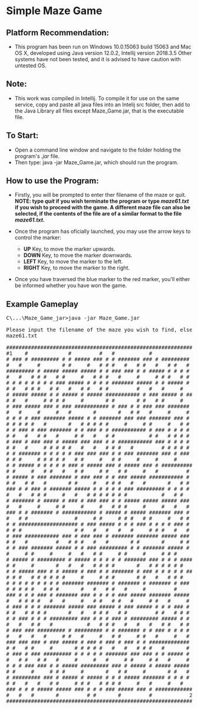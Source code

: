 # Simple Maze Game

## Platform Recommendation:
* This program has been run on Windows 10.0.15063 build 15063 and Mac OS X, developed using Java version 12.0.2, Intellij version 2018.3.5
Other systems have not been tested, and it is advised to have caution with untested OS.

## Note:
* This work was compiled in Intellij. To compile it for use on the same service, copy and paste all java files into an Intelij src folder, then add to the Java Library all files except Maze_Game.jar, that is the executable file.

## To Start:
* Open a command line window and navigate to the folder holding the program's *.jar* file.
* Then type: java -jar Maze_Game.jar, which should run the program.

## How to use the Program:
* Firstly, you will be prompted to enter ther filename of the maze or quit.  
**NOTE: type *quit* if you wish terminate the program or type *maze61.txt* if you wish to proceed with the game. A different maze file can also be selected, if the contents of the file are of a similar format to the file *maze61.txt*.**

* Once the program has oficially launched, you may use the arrow keys to control the marker:
  * **UP** Key, to move the marker upwards.
  * **DOWN** Key, to move the marker downwards.
  * **LEFT** Key, to move the marker to the left.
  * **RIGHT** Key, to move the marker to the right.

* Once you have traversed the blue marker to the red marker, you'll either be informed whether you have won the game.

## Example Gameplay
<pre>
C\...\Maze_Game_jar>java -jar Maze_Game.jar

Please input the filename of the maze you wish to find, else input quit (to exit)
maze61.txt

#############################################################
#1    #             #         #   #           #             #
# ### # ######### # # ##### ### # # ####### ### # ######### #
#   #     #       # #     #   # # #   #   # #   #   # #   # #
######### # ##### ##### ##### # # ### ### # # ##### # # # # #
#   #   # # #   # #     #   # # #   #     #     # # #   # # #
# # # # # # # # ### ##### # # # # ####### ##### # # ##### # #
# #   # # #   # #   #   # #   # #         #   #   #     #   #
# ##### ##### # # ##### # ##### ########### # ### ##### # ###
# #   #     # # # #     #       # #       # #   # #     #   #
# ### ##### ### # ### ########### # ### # # ### ### ####### #
#   #     #     #   #       #       #   # #   #     #     # #
# # # # ### ####### ##### # # ####### ### ### ####### ### # #
# # # # #   #       #   # # # # #     #     # #     #   # # #
# # ### # ### ####### # # ### # # ########### # ### # # # # #
# #   #   # #   #     # #   #   # #           # #   # # # # #
# ### # ### ### # ##### ### ### # # ########### ### # # # # #
# #   #     # # # # #   #   #   # # #   #         # # # # # #
# # ####### # # # # # ### ### ### # # ### ####### ### # ### #
# # #     # # # # #   # #     #   # #     #     #     #     #
# # ##### # # # # # ### # ##### ### # ##### ### # ###########
# #     #   # #   #   # #     # #   # #     #   #         # #
# ##### # ### ####### # ### ### # # ### ##### ########### # #
# #   # #   #       # #     #   # # #   #   #       #   # # #
### # # ### # ####### ##### # # # # # ### ######### # # # # #
#   #   # # #     #   #   # # # # # # #           #   # #   #
# ####### # ##### # ### # ### ### # # ##### ##### ##### ### #
#   #     #     # #     #     #   # # #     #     #   #   # #
### # # ####### # ########### # ##### # ##### ####### ### # #
#   # #               #     # #     # # #   # #     #   # # #
# # ################### # ### ##### # # # ### # # # # ### # #
# # #                 # #   #   #   #   #     # # #   #   # #
# ### ########### ### # ### ### # ####### ####### ##### ### #
# #   #         #   # # #   #   #       # #       #     # # #
# # ### ####### ##### # # ### ######### # # ####### ##### # #
#     # #     #     #   #   # #     # #     #     # # #     #
# ##### # ######### # ##### # # # # # ####### ### # # # #####
# #     #       #   #   #   # # # #       #   # # # # # #   #
# # ##### ### # # ##### # ### # # ####### # ### # # # # # ###
# # #   # # # # # #     #     # # #       # #   #   # # #   #
# # # # # # # # # ####### ####### # ####### # ####### # ### #
# # # # #   # # #       #   #   # #   #     #         #     #
### # # # ### # ####### ### # # # # ### ##### ####### ##### #
#   # # # #   #   #     #   # #   # #   #     # #   #     # #
# ### # # # ####### ##### ### ##### # ### ##### # # # ### # #
# #   # # # #       #   #   # # #   # #         # #   # # # #
# # ### # # # ######### ### # # # ### # ######### ##### # # #
#   #   # #   #           #   # # #   #   #   #   # #   # # #
# ### ### ######### # ######### # # ####### # # ### # # # # #
#   #   #   #     # #   #     #   # #     # #   #     #   # #
### ### ### # ### ##### # ### # ### # ### # # ############# #
# #   # #     #       # # # # #   #   #   # # #   #       # #
# ### # ### ######### # # # # # ####### ### ### # # ##### # #
#   # #   # #   #     #     #   #     # #     # #   #     # #
# # # ### ### # # ##### ######### ### # ##### # ##### ##### #
# #     #     # # #     #       #   # #     #       # #   # #
# ######### ### # ##### # ##### # # # ##### ####### # # # # #
# #   #   #   # #     # # #   # # # #     #   #     #   #   #
### # # # ##### ##### ### # # # ### ##### ### # #############
#   #   #       #         # #       #         #            2#
#############################################################

</pre>
